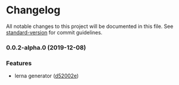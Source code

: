 # Changelog

All notable changes to this project will be documented in this file. See [standard-version](https://github.com/conventional-changelog/standard-version) for commit guidelines.

### 0.0.2-alpha.0 (2019-12-08)


### Features

* lerna generator ([d52002e](https://github.com/upcwangying/generator-lerna-generator/commit/d52002e29e1527c4787603c007a4b3feff7c4948))
